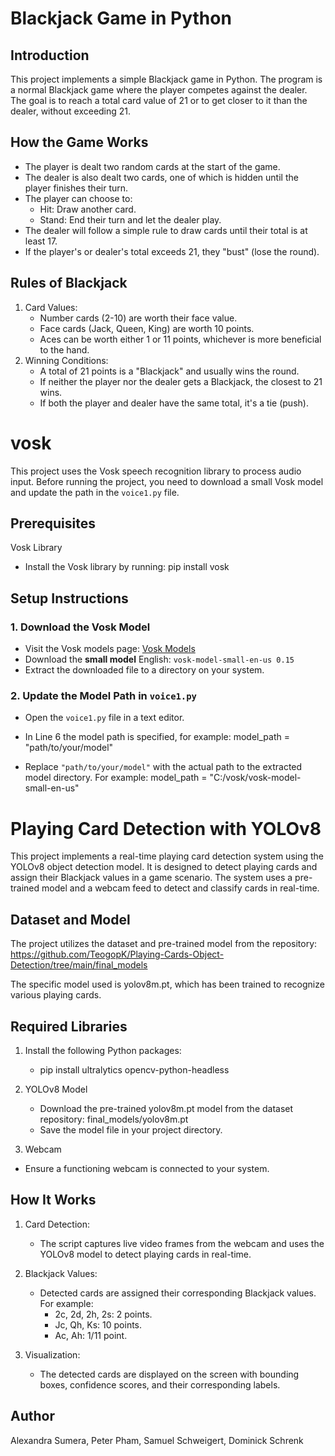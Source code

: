 # Blackjack Game in Python
## Introduction
This project implements a simple Blackjack game in Python. The program is a normal Blackjack game where the player competes against the dealer. The goal is to reach a total card value of 21 or to get closer to it than the dealer, without exceeding 21.

## How the Game Works
   - The player is dealt two random cards at the start of the game.
   - The dealer is also dealt two cards, one of which is hidden until the player finishes their turn.
   - The player can choose to:
      - Hit: Draw another card.
      - Stand: End their turn and let the dealer play.
   - The dealer will follow a simple rule to draw cards until their total is at least 17.
   - If the player's or dealer's total exceeds 21, they "bust" (lose the round).
## Rules of Blackjack
1. Card Values:
   - Number cards (2-10) are worth their face value.
   - Face cards (Jack, Queen, King) are worth 10 points.
   - Aces can be worth either 1 or 11 points, whichever is more beneficial to the hand.
2. Winning Conditions:
   - A total of 21 points is a "Blackjack" and usually wins the round.
   - If neither the player nor the dealer gets a Blackjack, the closest to 21 wins.
   - If both the player and dealer have the same total, it's a tie (push).




# vosk

This project uses the Vosk speech recognition library to process audio input. Before running the project, you need to download a small Vosk model and update the path in the `voice1.py` file.

## Prerequisites
   
 Vosk Library
   - Install the Vosk library by running:
     pip install vosk


## Setup Instructions

### 1. Download the Vosk Model
   - Visit the Vosk models page: [Vosk Models](https://alphacephei.com/vosk/models)
   - Download the **small model** 
     English: `vosk-model-small-en-us 0.15`
   - Extract the downloaded file to a directory on your system.

### 2. Update the Model Path in `voice1.py`
   - Open the `voice1.py` file in a text editor.
     
   - In Line 6 the model path is specified, for example:
     model_path = "path/to/your/model"

   - Replace `"path/to/your/model"` with the actual path to the extracted model directory. For example:
     model_path = "C:/vosk/vosk-model-small-en-us"


# Playing Card Detection with YOLOv8
This project implements a real-time playing card detection system using the YOLOv8 object detection model. It is designed to detect playing cards and assign their Blackjack values in a game scenario. The system uses a pre-trained model and a webcam feed to detect and classify cards in real-time.

## Dataset and Model
The project utilizes the dataset and pre-trained model from the repository:
https://github.com/TeogopK/Playing-Cards-Object-Detection/tree/main/final_models

The specific model used is yolov8m.pt, which has been trained to recognize various playing cards.

## Required Libraries

1. Install the following Python packages:
   - pip install ultralytics opencv-python-headless

2. YOLOv8 Model
   - Download the pre-trained yolov8m.pt model from the dataset repository: final_models/yolov8m.pt
   - Save the model file in your project directory.

 3. Webcam
   - Ensure a functioning webcam is connected to your system.

## How It Works
1. Card Detection:
   - The script captures live video frames from the webcam and uses the YOLOv8 model to detect playing cards in real-time.

2. Blackjack Values:

   - Detected cards are assigned their corresponding Blackjack values. For example:
      - 2c, 2d, 2h, 2s: 2 points.
      - Jc, Qh, Ks: 10 points.
      - Ac, Ah: 1/11 point.

3. Visualization:

   - The detected cards are displayed on the screen with bounding boxes, confidence scores, and their corresponding labels.

## Author
Alexandra Sumera, Peter Pham, Samuel Schweigert, Dominick Schrenk
